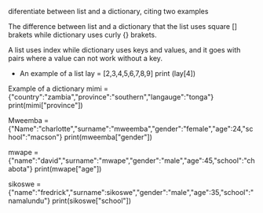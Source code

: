  diferentiate between list and a dictionary, citing two examples

The difference between list and a dictionary that the list uses square [] brakets while dictionary uses curly {} brakets.

A list uses index while dictionary uses keys and values, and it goes with pairs where a value can not work without a key.

- An example of a list 
lay = [2,3,4,5,6,7,8,9] 
print (lay[4]) 

Example of a dictionary
mimi = {"country":"zambia","province":"southern","langauge":"tonga"}
print(mimi["province"])
 

Mweemba = {"Name":"charlotte","surname":"mweemba","gender":"female","age":24,"school":"macson"}
print(mweemba["gender"])

mwape = {"name":"david","surname":"mwape","gender":"male","age":45,"school":"chabota"}
print(mwape["age"])

sikoswe = {"name":"fredrick","surname":sikoswe","gender":"male","age":35,"school":"namalundu"}
print(sikoswe["school"])